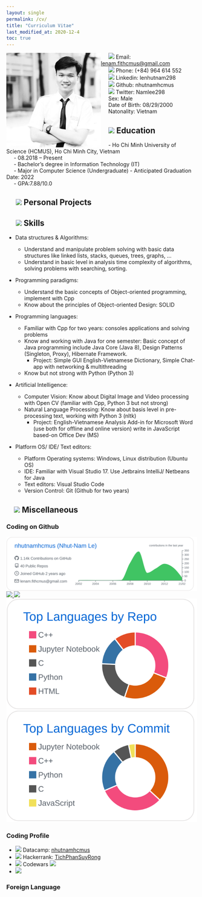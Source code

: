```yaml
---
layout: single
permalink: /cv/
title: "Curriculum Vitae"
last_modified_at: 2020-12-4
toc: true
---
```


<div> 
<a href="https://github.com/anuraghazra/github-readme-stats">
  <img align="left" width="250" src="./../assets/img/avt/nhutnam_le.png"/>
</a>
</div>


&nbsp;&nbsp;&nbsp;&nbsp; <a><img src="https://img.icons8.com/fluent/15/000000/email-open.png"/></a> Email: lenam.fithcmus@gmail.com <br>
&nbsp;&nbsp;&nbsp;&nbsp; <a><img src="https://img.icons8.com/fluent/15/000000/cell-phone.png"/></a> Phone: (+84) 964 614 552 <br>
&nbsp;&nbsp;&nbsp;&nbsp; <a><img src="https://img.icons8.com/fluent/15/000000/linkedin.png"/></a> Linkedin: lenhutnam298 <br>
&nbsp;&nbsp;&nbsp;&nbsp; <a> <img src="https://img.icons8.com/color/15/000000/github--v1.png"/></a> Github: nhutnamhcmus <br>
&nbsp;&nbsp;&nbsp;&nbsp; <a> <img src="https://img.icons8.com/fluent/15/000000/twitter.png"/></a> Twitter: Namlee298 <br>
&nbsp;&nbsp;&nbsp;&nbsp; Sex: Male <br>
&nbsp;&nbsp;&nbsp;&nbsp; Date of Birth: 08/29/2000 <br>
&nbsp;&nbsp;&nbsp;&nbsp; Natonality: Vietnam <br>

## &nbsp;&nbsp;&nbsp;&nbsp;<img src="https://img.icons8.com/fluent/48/000000/university.png"/>&nbsp;Education

&nbsp;&nbsp;&nbsp;&nbsp; - Ho Chi Minh University of Science (HCMUS), Ho Chi Minh City, Vietnam  <br>
&nbsp;&nbsp;&nbsp;&nbsp; - 08.2018 – Present <br>
&nbsp;&nbsp;&nbsp;&nbsp; - Bachelor’s degree in Information Technology (IT)<br>
&nbsp;&nbsp;&nbsp;&nbsp; - Major in Computer Science (Undergraduate) - Anticipated Graduation Date: 2022<br>
&nbsp;&nbsp;&nbsp;&nbsp; - GPA:7.88/10.0

## &nbsp;&nbsp;&nbsp;&nbsp; <img src="https://img.icons8.com/color/48/000000/project.png"/>&nbsp;Personal Projects

## &nbsp;&nbsp;&nbsp;&nbsp; <img src="https://img.icons8.com/fluent/48/000000/development-skill.png"/>&nbsp;Skills

- Data structures & Algorithms:
  - Understand and manipulate problem solving with basic data structures like linked lists, stacks, queues,
trees, graphs, …
  - Understand in basic level in analysis time complexity of algorithms, solving problems with searching,
sorting.
- Programming paradigms:
  - Understand the basic concepts of Object-oriented programming, implement with Cpp
  - Know about the principles of Object-oriented Design: SOLID
- Programming languages:
  - Familiar with Cpp for two years: consoles applications and solving problems
  - Know and working with Java for one semester: Basic concept of Java programming include Java
Core (Java 8), Design Patterns (Singleton, Proxy), Hibernate Framework.
    - Project: Simple GUI English-Vietnamese Dictionary, Simple Chat-app with networking &
multithreading
  - Know but not strong with Python (Python 3)
- Artificial Intelligence:
  - Computer Vision: Know about Digital Image and Video processing with Open CV (familiar with Cpp,
Python 3 but not strong)
  - Natural Language Processing: Know about basis level in pre-processing text, working with Python 3
(nltk)
    - Project: English-Vietnamese Analysis Add-in for Microsoft Word (use both for offline and
online version) write in JavaScript based-on Office Dev (MS)

- Platform OS/ IDE/ Text editors:
  - Platform Operating systems: Windows, Linux distribution (Ubuntu OS)
  - IDE: Familiar with Visual Studio 17. Use Jetbrains IntelliJ/ Netbeans for Java
  - Text editors: Visual Studio Code
  - Version Control: Git (Github for two years)

## &nbsp;&nbsp;&nbsp;&nbsp;<img src="https://img.icons8.com/color/48/000000/metamorphose.png"/>&nbsp;Miscellaneous

### Coding on Github
<a href="https://github.com/anuraghazra/github-readme-stats">
  <img align="left" src="https://raw.githubusercontent.com/nhutnamhcmus/nhutnamhcmus/master/profile-summary-card-output/github/0-profile-details.svg"/>
</a>

<a href="https://github.com/anuraghazra/github-readme-stats">
  <img src="https://github-readme-stats.vercel.app/api?username=nhutnamhcmus&count_private=true&show_icons=true" />
</a>
<a href="https://github.com/anuraghazra/github-readme-stats">
  <img src="https://github-readme-stats.vercel.app/api/top-langs/?username=nhutnamhcmus" />
</a>
<div> 
<a href="https://github.com/anuraghazra/github-readme-stats">
  <img align="left" src="https://raw.githubusercontent.com/nhutnamhcmus/nhutnamhcmus/master/profile-summary-card-output/github/1-repos-per-language.svg" />
</a>
<a href="https://github.com/anuraghazra/github-readme-stats">
  <img src="https://raw.githubusercontent.com/nhutnamhcmus/nhutnamhcmus/master/profile-summary-card-output/github/2-most-commit-language.svg" />
</a>
</div>

### Coding Profile

- <img src="https://www.datacamp.com/datacamp-sq.png?v=20102020" width="48"/>&nbsp;Datacamp: [nhutnamhcmus](https://www.datacamp.com/profile/nhutnamhcmus)
- <img src="https://upload.wikimedia.org/wikipedia/commons/4/40/HackerRank_Icon-1000px.png" width="48"/>&nbsp;Hackerrank: [TichPhanSuyRong](https://www.hackerrank.com/TichPhanSuyRong)
- <img src="https://shankxwebdev.com/wp-content/uploads/2016/03/Screen-Shot-2016-03-28-at-7.51.42-AM.png" width="48"/>&nbsp;Codewars ![](https://www.codewars.com/users/TichPhanSuyRong/badges/large)
- <img src="https://projecteuler.net/profile/tichphansuyrong.png"/>&nbsp;

### Foreign Language


